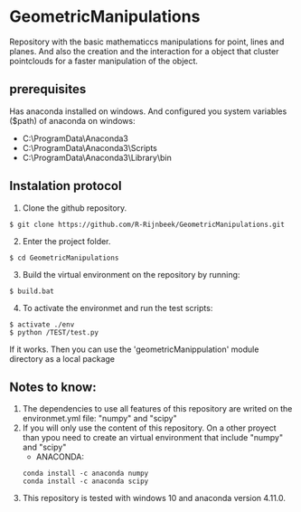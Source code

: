 # GeometricManipulations
Repository with the basic mathematiccs manipulations for point, lines and planes. And also the creation and the interaction for a object that cluster pointclouds for a faster manipulation of the object.

## prerequisites

Has anaconda installed on windows. And configured you system variables ($path) of anaconda on windows: 
* C:\ProgramData\Anaconda3
* C:\ProgramData\Anaconda3\Scripts
* C:\ProgramData\Anaconda3\Library\bin

## Instalation protocol

1. Clone the github repository.
```
$ git clone https://github.com/R-Rijnbeek/GeometricManipulations.git
```

2. Enter the project folder.
```
$ cd GeometricManipulations
```

3. Build the virtual environment on the repository by running:
```
$ build.bat
```

4. To activate the environmet and run the test scripts:
```
$ activate ./env
$ python /TEST/test.py
```

If it works. Then you can use the 'geometricManippulation' module directory as a local package

## Notes to know: 

1. The dependencies to use all features of this repository are writed on the environmet.yml file: "numpy" and "scipy"
2. If you will only use the content of this repository. On a other proyect than ypou need to create an virtual environment that include "numpy" and "scipy"
    * ANACONDA:
    ```
    conda install -c anaconda numpy
    conda install -c anaconda scipy
    ```
3. This repository is tested with windows 10 and anaconda version 4.11.0.
